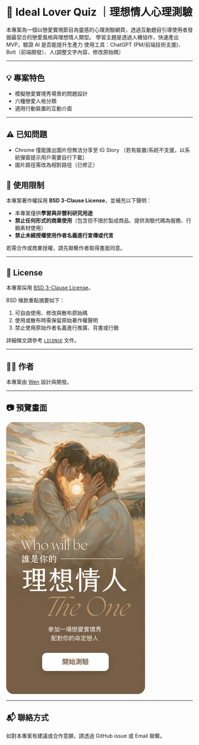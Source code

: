 # 🧠 Ideal Lover Quiz ｜理想情人心理測驗

本專案為一個以戀愛實境節目為靈感的心理測驗網頁，透過互動題目引導使用者發掘最契合的戀愛風格與理想情人類型。
學習主題是透過人機協作，快速產出 MVP，驗證 AI 是否能提升生產力
使用工具：ChatGPT (PM/前端技術支援)、Bolt（前端開發）、人(調整文字內容、修改原始碼）

---

## 💡 專案特色

- 模擬戀愛實境秀場景的問題設計
- 六種戀愛人格分類
- 適用行動裝置的互動介面

---

## ⚠️ 已知問題

- Chrome 僅能匯出圖片但無法分享至 IG Story （若有裝置/系統不支援，以系統彈窗提示用戶需要自行下載）
- 圖片路徑需改為相對路徑（已修正）

## 🚫 使用限制

本專案著作權採用 **BSD 3-Clause License**，並補充以下聲明：

- 本專案僅供**學習與非營利研究用途**
- **禁止任何形式的商業使用**（包含但不限於製成商品、提供測驗代碼為服務、行銷素材使用）
- **禁止未經授權使用作者名義進行宣傳或代言**

若需合作或商業授權，請先聯繫作者取得書面同意。

---

## 📄 License

本專案採用 [BSD 3-Clause License](LICENSE)。

BSD 條款重點摘要如下：

1. 可自由使用、修改與散布原始碼  
2. 使用或散布時需保留原始著作權聲明  
3. 禁止使用原始作者名義進行推廣、背書或行銷

詳細條文請參考 [`LICENSE`](./LICENSE) 文件。

---

## 🙋‍♀️ 作者

本專案由 [Wen](https://medium.com/@wen_design) 設計與開發。  

---

## 📷 預覽畫面

![image](https://github.com/fantasynovel/psychoquiz/blob/main/Cover.png)

---

## 📬 聯絡方式

如對本專案有建議或合作意願，請透過 GitHub issue 或 Email 聯繫。
